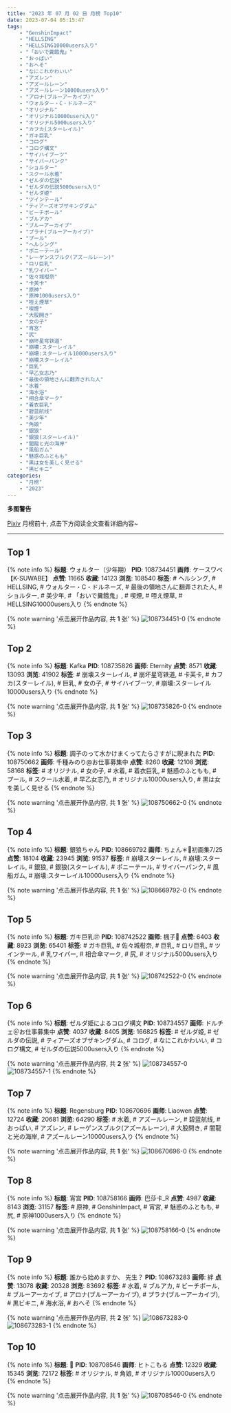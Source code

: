 ```yaml
---
title: "2023 年 07 月 02 日 月榜 Top10"
date: 2023-07-04 05:15:47
tags:
    - "GenshinImpact"
    - "HELLSING"
    - "HELLSING10000users入り"
    - "「おいで糞餓鬼」"
    - "おっぱい"
    - "おへそ"
    - "なにこれかわいい"
    - "アズレン"
    - "アズールレーン"
    - "アズールレーン10000users入り"
    - "アロナ(ブルーアーカイブ)"
    - "ウォルター・C・ドルネーズ"
    - "オリジナル"
    - "オリジナル10000users入り"
    - "オリジナル5000users入り"
    - "カフカ(スターレイル)"
    - "ガキ巨乳"
    - "コログ"
    - "コログ構文"
    - "サイハイブーツ"
    - "サイバーパンク"
    - "ショルター"
    - "スクール水着"
    - "ゼルダの伝説"
    - "ゼルダの伝説5000users入り"
    - "ゼルダ姫"
    - "ツインテール"
    - "ティアーズオブザキングダム"
    - "ビーチボール"
    - "ブルアカ"
    - "ブルーアーカイブ"
    - "プラナ(ブルーアーカイブ)"
    - "プール"
    - "ヘルシング"
    - "ポニーテール"
    - "レーゲンスブルク(アズールレーン)"
    - "ロリ巨乳"
    - "乳ワイパー"
    - "佐々城柑奈"
    - "卡芙卡"
    - "原神"
    - "原神1000users入り"
    - "咥え煙草"
    - "喫煙"
    - "大股開き"
    - "女の子"
    - "宵宮"
    - "尻"
    - "崩坏星穹铁道"
    - "崩壊:スターレイル"
    - "崩壊:スターレイル10000users入り"
    - "崩壊スターレイル"
    - "巨乳"
    - "早乙女志乃"
    - "最後の領地さんに翻弄された人"
    - "水着"
    - "海水浴"
    - "相合傘マーク"
    - "着衣巨乳"
    - "碧蓝航线"
    - "美少年"
    - "角娘"
    - "銀狼"
    - "銀狼(スターレイル)"
    - "闇龍と光の海岸"
    - "風船ガム"
    - "魅惑のふともも"
    - "黒は女を美しく見せる"
    - "黒ビキニ"
categories:
    - "月榜"
    - "2023"
---
```


<i class="fa fa-triangle-exclamation"></i>**多图警告**<i class="fa fa-triangle-exclamation"></i>

[Pixiv](https://www.pixiv.net/) 月榜前十, 点击下方阅读全文查看详细内容~

<!-- more -->

---

## Top 1

{% note info %}
**标题**: ウォルター（少年期）
**PID**: 108734451 **画师**: ケースワベ【K-SUWABE】
**点赞**: 11665 **收藏**: 14123 **浏览**: 108540
**标签**: # ヘルシング, # HELLSING, # ウォルター・C・ドルネーズ, # 最後の領地さんに翻弄された人, # ショルター, # 美少年, # 「おいで糞餓鬼」, # 喫煙, # 咥え煙草, # HELLSING10000users入り
{% endnote %}

{% note warning '点击展开作品内容, 共 **1** 张' %}
![108734451-0](https://i.pixiv.re/img-original/img/2023/06/05/00/00/44/108734451_p0.jpg)
{% endnote %}

## Top 2

{% note info %}
**标题**: Kafka
**PID**: 108735826 **画师**: Eternity
**点赞**: 8571 **收藏**: 13093 **浏览**: 41902
**标签**: # 崩壊スターレイル, # 崩坏星穹铁道, # 卡芙卡, # カフカ(スターレイル), # 巨乳, # 女の子, # サイハイブーツ, # 崩壊:スターレイル10000users入り
{% endnote %}

{% note warning '点击展开作品内容, 共 **1** 张' %}
![108735826-0](https://i.pixiv.re/img-original/img/2023/06/05/00/31/37/108735826_p0.jpg)
{% endnote %}

## Top 3

{% note info %}
**标题**: 調子のって水かけまくってたらさすがに睨まれた
**PID**: 108750662 **画师**: 千種みのり@お仕事募集中
**点赞**: 8260 **收藏**: 12108 **浏览**: 58168
**标签**: # オリジナル, # 女の子, # 水着, # 着衣巨乳, # 魅惑のふともも, # プール, # スクール水着, # 早乙女志乃, # オリジナル10000users入り, # 黒は女を美しく見せる
{% endnote %}

{% note warning '点击展开作品内容, 共 **1** 张' %}
![108750662-0](https://i.pixiv.re/img-original/img/2023/06/05/17/18/56/108750662_p0.jpg)
{% endnote %}

## Top 4

{% note info %}
**标题**: 銀狼ちゃん
**PID**: 108669792 **画师**: ちょん＊📙初画集7/25
**点赞**: 18104 **收藏**: 23945 **浏览**: 91537
**标签**: # 崩壊スターレイル, # 崩壊:スターレイル, # 銀狼, # 銀狼(スターレイル), # ポニーテール, # サイバーパンク, # 風船ガム, # 崩壊:スターレイル10000users入り
{% endnote %}

{% note warning '点击展开作品内容, 共 **1** 张' %}
![108669792-0](https://i.pixiv.re/img-original/img/2023/06/03/00/13/37/108669792_p0.png)
{% endnote %}

## Top 5

{% note info %}
**标题**: ガキ巨乳㊲
**PID**: 108742522 **画师**: 楓子🍁
**点赞**: 6403 **收藏**: 8923 **浏览**: 65401
**标签**: # ガキ巨乳, # 佐々城柑奈, # 巨乳, # ロリ巨乳, # ツインテール, # 乳ワイパー, # 相合傘マーク, # 尻, # オリジナル5000users入り
{% endnote %}

{% note warning '点击展开作品内容, 共 **1** 张' %}
![108742522-0](https://i.pixiv.re/img-original/img/2023/06/05/08/00/05/108742522_p0.jpg)
{% endnote %}

## Top 6

{% note info %}
**标题**: ゼルダ姫によるコログ構文
**PID**: 108734557 **画师**: ドルチェ＠お仕事募集中
**点赞**: 4037 **收藏**: 8405 **浏览**: 166825
**标签**: # ゼルダ姫, # ゼルダの伝説, # ティアーズオブザキングダム, # コログ, # なにこれかわいい, # コログ構文, # ゼルダの伝説5000users入り
{% endnote %}

{% note warning '点击展开作品内容, 共 **2** 张' %}
![108734557-0](https://i.pixiv.re/img-original/img/2023/06/05/00/01/25/108734557_p0.jpg)
![108734557-1](https://i.pixiv.re/img-original/img/2023/06/05/00/01/25/108734557_p1.jpg)
{% endnote %}

## Top 7

{% note info %}
**标题**: Regensburg
**PID**: 108670696 **画师**: Liaowen
**点赞**: 12724 **收藏**: 20681 **浏览**: 64290
**标签**: # 水着, # アズールレーン, # 碧蓝航线, # おっぱい, # アズレン, # レーゲンスブルク(アズールレーン), # 大股開き, # 闇龍と光の海岸, # アズールレーン10000users入り
{% endnote %}

{% note warning '点击展开作品内容, 共 **1** 张' %}
![108670696-0](https://i.pixiv.re/img-original/img/2023/06/03/00/40/09/108670696_p0.png)
{% endnote %}

## Top 8

{% note info %}
**标题**: 宵宫
**PID**: 108758166 **画师**: 巴莎卡_R
**点赞**: 4987 **收藏**: 8143 **浏览**: 31157
**标签**: # 原神, # GenshinImpact, # 宵宮, # 魅惑のふともも, # 尻, # 原神1000users入り
{% endnote %}

{% note warning '点击展开作品内容, 共 **1** 张' %}
![108758166-0](https://i.pixiv.re/img-original/img/2023/06/05/21/51/14/108758166_p0.jpg)
{% endnote %}

## Top 9

{% note info %}
**标题**: 誰から始めますか、 先生？
**PID**: 108673283 **画师**: 絆
**点赞**: 13078 **收藏**: 20328 **浏览**: 83692
**标签**: # 水着, # ブルアカ, # ビーチボール, # ブルーアーカイブ, # アロナ(ブルーアーカイブ), # プラナ(ブルーアーカイブ), # 黒ビキニ, # 海水浴, # おへそ
{% endnote %}

{% note warning '点击展开作品内容, 共 **2** 张' %}
![108673283-0](https://i.pixiv.re/img-original/img/2023/06/03/02/45/40/108673283_p0.jpg)
![108673283-1](https://i.pixiv.re/img-original/img/2023/06/03/02/45/40/108673283_p1.jpg)
{% endnote %}

## Top 10

{% note info %}
**标题**: 🐏
**PID**: 108708546 **画师**: ヒトこもる
**点赞**: 12329 **收藏**: 15345 **浏览**: 72172
**标签**: # オリジナル, # 角娘, # オリジナル10000users入り
{% endnote %}

{% note warning '点击展开作品内容, 共 **1** 张' %}
![108708546-0](https://i.pixiv.re/img-original/img/2023/06/04/07/55/21/108708546_p0.png)
{% endnote %}
